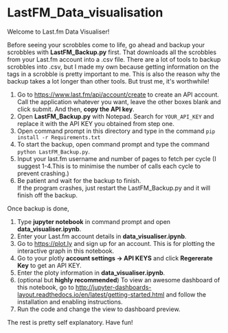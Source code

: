 # LastFM_Data_visualisation
Welcome to Last.fm Data Visualiser!  
  
Before seeing your scrobbles come to life, go ahead and backup your scrobbles
with **LastFM_Backup.py** first. That downloads all the scrobbles from your Last.fm account into a .csv file.
There are a lot of tools to backup scrobbles into .csv, but I made my own because getting information
on the tags in a scrobble is pretty important to me. This is also the reason why the backup takes a lot
longer than other tools. But trust me, it's worthwhile! 
  
1. Go to https://www.last.fm/api/account/create to create an API account. Call the application whatever you want, leave the other boxes blank and click submit. And then, **copy the API key**.
2. Open **LastFM_Backup.py** with Notepad. Search for `YOUR_API_KEY` and replace it with the API KEY you obtained from step one.
3. Open command prompt in this directory and type in the command `pip install -r Requirements.txt`
4. To start the backup, open command prompt and type the command `python LastFM_Backup.py`.  
5. Input your last.fm username and number of pages to fetch per cycle (I suggest 1-4.This is to minimise the number of calls each cycle to prevent crashing.)
6. Be patient and wait for the backup to finish.    
If the program crashes, just restart the LastFM_Backup.py and it will finish off the backup.  

Once backup is done,
1. Type **jupyter notebook** in command prompt and open **data_visualiser.ipynb**.
2. Enter your Last.fm account details in **data_visualiser.ipynb**.
2. Go to https://plot.ly and sign up for an account. This is for plotting the interactive graph in this notebook.
3. Go to your plotly **account settings &rarr; API KEYS** and click **Regererate Key** to get an API KEY.
4. Enter the ploty information in **data_visualiser.ipynb**. 
5. (optional but **highly recommended**) To view an awesome dashboard of this notebook, go to http://jupyter-dashboards-layout.readthedocs.io/en/latest/getting-started.html and follow the installation and enabling instructions.
6. Run the code and change the view to dashboard preview.

The rest is pretty self explanatory. Have fun!
